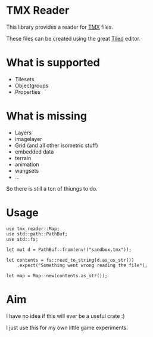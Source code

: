 # TMX Reader
This library provides a reader for [TMX](https://doc.mapeditor.org/en/stable/reference/tmx-map-format/) files.

These files can be created using the great [Tiled](https://www.mapeditor.org/) editor.

# What is supported

- Tilesets
- Objectgroups
- Properties

# What is missing

- Layers
- imagelayer
- Grid (and all other isometric stuff)
- embedded data
- terrain
- animation
- wangsets
- ...

So there is still a ton of thiungs to do.

# Usage

```
use tmx_reader::Map;
use std::path::PathBuf;
use std::fs;

let mut d = PathBuf::from(env!("sandbox.tmx"));

let contents = fs::read_to_string(d.as_os_str())
    .expect("Something went wrong reading the file");

let map = Map::new(contents.as_str());

```

# Aim
I have no idea if this will ever be a useful crate :)

I just use this for my own little game experiments.